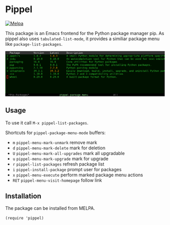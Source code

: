 Pippel
============

[![Melpa](https://melpa.org/packages/pippel-badge.svg)](http://melpa.org/#/pippel)

This package is an Emacs frontend for the Python package manager pip. As pippel also uses `tabulated-list-mode`, it provides a similiar package menu like `package-list-packages`.

![](https://raw.githubusercontent.com/arifer612/pippel/master/pippel-menu.png)

## Usage

To use it call `M-x pippel-list-packages`.

Shortcuts for `pippel-package-menu-mode` buffers:

 * `m`     `pippel-menu-mark-unmark` remove mark
 * `d`     `pippel-menu-mark-delete` mark for deletion
 * `U`     `pippel-menu-mark-all-upgrades` mark all upgradable
 * `u`     `pippel-menu-mark-upgrade` mark for upgrade
 * `r`     `pippel-list-packages` refresh package list
 * `i`     `pippel-install-package` prompt user for packages
 * `x`     `pippel-menu-execute` perform marked package menu actions
 * `RET`   `pippel-menu-visit-homepage` follow link


## Installation

The package can be installed from MELPA.

    (require 'pippel)
